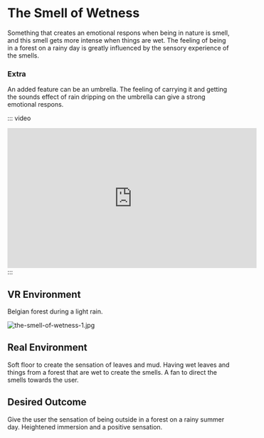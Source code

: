 # The Smell of Wetness

Something that creates an emotional respons when being in nature is smell, and this smell gets more intense when things are wet.
The feeling of being in a forest on a rainy day is greatly influenced by the sensory experience of the smells.

### Extra

An added feature can be an umbrella.
The feeling of carrying it and getting the sounds effect of rain dripping on the umbrella can give a strong emotional respons.

::: video
<iframe width="560" height="315" src="https://www.youtube.com/embed/0GhkJ6CZEQY" title="YouTube video player" frameborder="0" allow="accelerometer; autoplay; clipboard-write; encrypted-media; gyroscope; picture-in-picture; web-share" allowfullscreen></iframe>
:::

## VR Environment

Belgian forest during a light rain.

![the-smell-of-wetness-1.jpg](/.attachments/the-smell-of-wetness-1-bb2a7b69-0c05-45a9-a91d-d1bd0d8bf975.jpg)

## Real Environment

Soft floor to create the sensation of leaves and mud.
Having wet leaves and things from a forest that are wet to create the smells.
A fan to direct the smells towards the user.

## Desired Outcome

Give the user the sensation of being outside in a forest on a rainy summer day.
Heightened immersion and a positive sensation.